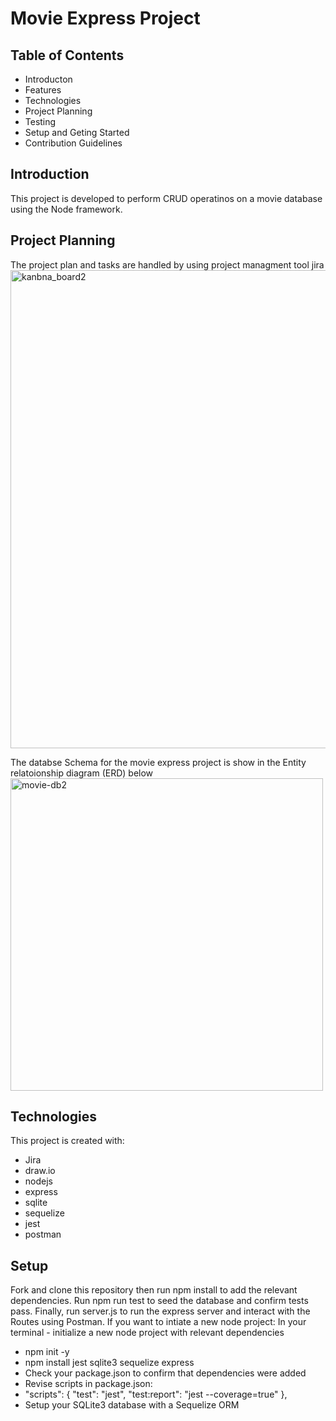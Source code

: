
# Movie Express Project

## Table of Contents
* Introducton
* Features
* Technologies
* Project Planning
* Testing
* Setup and Geting Started
* Contribution Guidelines

## Introduction
This project is developed to perform CRUD operatinos on a movie database using the Node framework.


## Project Planning
The project plan and tasks are handled by using project managment tool jira
<img width="765" alt="kanbna_board2" src="https://user-images.githubusercontent.com/71066745/145644622-51912e07-c851-450f-a12b-191393127abe.PNG">


The databse Schema for the movie express project  is show in the Entity relatoionship diagram (ERD)  below
<img width="500" alt="movie-db2" src="https://user-images.githubusercontent.com/71066745/145620525-b7b234b0-14bc-46e0-902d-a1431d03dead.PNG">
## Technologies 

This project is created with:
* Jira
* draw.io
* nodejs
* express
* sqlite
* sequelize
* jest
* postman
## Setup

Fork and clone this repository then run npm install to add the relevant dependencies. Run npm run test to seed the database and confirm tests pass. Finally, run server.js to run the express server and interact with the Routes using Postman.
If you want to intiate a new node project:
In your terminal - initialize a new node project with relevant dependencies
* npm init -y
* npm install jest sqlite3 sequelize express
* Check your package.json to confirm that dependencies were added
* Revise scripts in package.json:
* "scripts": {
    "test": "jest",
    "test:report": "jest --coverage=true"
  },
* Setup your SQLite3 database with a Sequelize ORM

